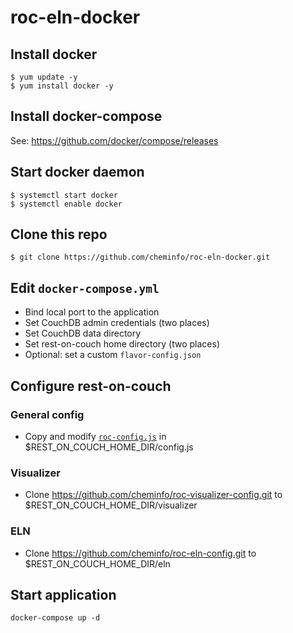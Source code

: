# roc-eln-docker

## Install docker

```
$ yum update -y
$ yum install docker -y
```

## Install docker-compose

See: https://github.com/docker/compose/releases

## Start docker daemon

```
$ systemctl start docker
$ systemctl enable docker
```

## Clone this repo

```
$ git clone https://github.com/cheminfo/roc-eln-docker.git
```

## Edit `docker-compose.yml`

- Bind local port to the application
- Set CouchDB admin credentials (two places)
- Set CouchDB data directory
- Set rest-on-couch home directory (two places)
- Optional: set a custom `flavor-config.json`

## Configure rest-on-couch

### General config

- Copy and modify [`roc-config.js`](./roc-config.js) in $REST_ON_COUCH_HOME_DIR/config.js

### Visualizer

- Clone https://github.com/cheminfo/roc-visualizer-config.git to $REST_ON_COUCH_HOME_DIR/visualizer

### ELN

- Clone https://github.com/cheminfo/roc-eln-config.git to $REST_ON_COUCH_HOME_DIR/eln

## Start application

`docker-compose up -d`
